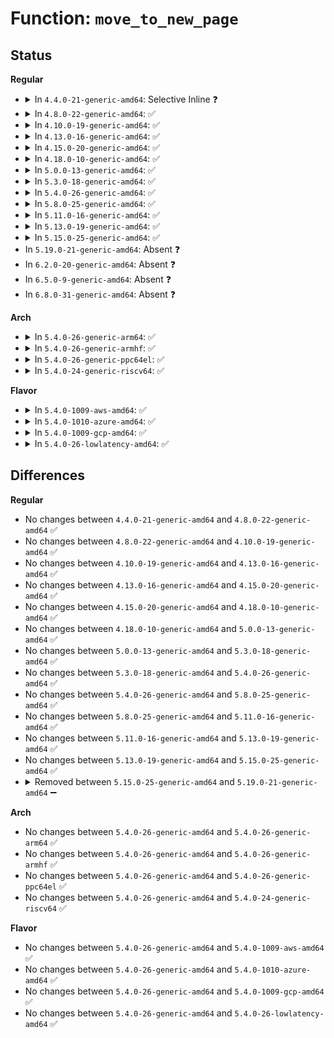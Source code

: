 # Function: <code>move_to_new_page</code>

## Status
<b>Regular</b>
<ul>
<li>
<details>
<summary>In <code>4.4.0-21-generic-amd64</code>: Selective Inline ❓</summary>

```c
int move_to_new_page(struct page * newpage, struct page * page, enum migrate_mode mode)
```

```json
{
  "name": "move_to_new_page",
  "collision_type": "Unique Static",
  "inline_type": "Selective",
  "funcs": [
    {
      "addr": 18446744071580885040,
      "name": "move_to_new_page",
      "external": false,
      "loc": "mm/migrate.c:747",
      "file": "mm/migrate.c",
      "inline": "not declared, inlined",
      "caller_inline": [],
      "caller_func": [
        "mm/migrate.c:migrate_pages",
        "mm/migrate.c:migrate_pages",
        "mm/migrate.c:migrate_pages",
        "mm/migrate.c:migrate_pages"
      ]
    }
  ],
  "symbols": [
    {
      "addr": 18446744071580885040,
      "name": "move_to_new_page",
      "section": ".text",
      "bind": "STB_LOCAL",
      "size": 400
    }
  ]
}
```
</details>
</li>
<li>
<details>
<summary>In <code>4.8.0-22-generic-amd64</code>: ✅</summary>

```c
int move_to_new_page(struct page * newpage, struct page * page, enum migrate_mode mode)
```

```json
{
  "name": "move_to_new_page",
  "collision_type": "Unique Static",
  "inline_type": "No",
  "funcs": [
    {
      "addr": 18446744071581013328,
      "name": "move_to_new_page",
      "external": false,
      "loc": "mm/migrate.c:847",
      "file": "mm/migrate.c",
      "inline": "seen, unknown",
      "caller_inline": [],
      "caller_func": [
        "mm/migrate.c:migrate_pages",
        "mm/migrate.c:migrate_pages",
        "mm/migrate.c:migrate_pages",
        "mm/migrate.c:migrate_pages"
      ]
    }
  ],
  "symbols": [
    {
      "addr": 18446744071581013328,
      "name": "move_to_new_page",
      "section": ".text",
      "bind": "STB_LOCAL",
      "size": 581
    }
  ]
}
```
</details>
</li>
<li>
<details>
<summary>In <code>4.10.0-19-generic-amd64</code>: ✅</summary>

```c
int move_to_new_page(struct page * newpage, struct page * page, enum migrate_mode mode)
```

```json
{
  "name": "move_to_new_page",
  "collision_type": "Unique Static",
  "inline_type": "No",
  "funcs": [
    {
      "addr": 18446744071581087504,
      "name": "move_to_new_page",
      "external": false,
      "loc": "mm/migrate.c:849",
      "file": "mm/migrate.c",
      "inline": "seen, unknown",
      "caller_inline": [],
      "caller_func": [
        "mm/migrate.c:migrate_pages",
        "mm/migrate.c:migrate_pages",
        "mm/migrate.c:migrate_pages",
        "mm/migrate.c:migrate_pages"
      ]
    }
  ],
  "symbols": [
    {
      "addr": 18446744071581087504,
      "name": "move_to_new_page",
      "section": ".text",
      "bind": "STB_LOCAL",
      "size": 581
    }
  ]
}
```
</details>
</li>
<li>
<details>
<summary>In <code>4.13.0-16-generic-amd64</code>: ✅</summary>

```c
int move_to_new_page(struct page * newpage, struct page * page, enum migrate_mode mode)
```

```json
{
  "name": "move_to_new_page",
  "collision_type": "Unique Static",
  "inline_type": "No",
  "funcs": [
    {
      "addr": 18446744071581135040,
      "name": "move_to_new_page",
      "external": false,
      "loc": "mm/migrate.c:835",
      "file": "mm/migrate.c",
      "inline": "seen, unknown",
      "caller_inline": [],
      "caller_func": [
        "mm/migrate.c:migrate_pages",
        "mm/migrate.c:migrate_pages",
        "mm/migrate.c:migrate_pages",
        "mm/migrate.c:migrate_pages"
      ]
    }
  ],
  "symbols": [
    {
      "addr": 18446744071581135040,
      "name": "move_to_new_page",
      "section": ".text",
      "bind": "STB_LOCAL",
      "size": 507
    }
  ]
}
```
</details>
</li>
<li>
<details>
<summary>In <code>4.15.0-20-generic-amd64</code>: ✅</summary>

```c
int move_to_new_page(struct page * newpage, struct page * page, enum migrate_mode mode)
```

```json
{
  "name": "move_to_new_page",
  "collision_type": "Unique Static",
  "inline_type": "No",
  "funcs": [
    {
      "addr": 18446744071581253120,
      "name": "move_to_new_page",
      "external": false,
      "loc": "mm/migrate.c:903",
      "file": "mm/migrate.c",
      "inline": "seen, unknown",
      "caller_inline": [],
      "caller_func": [
        "mm/migrate.c:migrate_pages",
        "mm/migrate.c:migrate_pages",
        "mm/migrate.c:migrate_pages",
        "mm/migrate.c:migrate_pages"
      ]
    }
  ],
  "symbols": [
    {
      "addr": 18446744071581253120,
      "name": "move_to_new_page",
      "section": ".text",
      "bind": "STB_LOCAL",
      "size": 532
    }
  ]
}
```
</details>
</li>
<li>
<details>
<summary>In <code>4.18.0-10-generic-amd64</code>: ✅</summary>

```c
int move_to_new_page(struct page * newpage, struct page * page, enum migrate_mode mode)
```

```json
{
  "name": "move_to_new_page",
  "collision_type": "Unique Static",
  "inline_type": "No",
  "funcs": [
    {
      "addr": 18446744071581399264,
      "name": "move_to_new_page",
      "external": false,
      "loc": "mm/migrate.c:915",
      "file": "mm/migrate.c",
      "inline": "seen, unknown",
      "caller_inline": [],
      "caller_func": [
        "mm/migrate.c:migrate_pages",
        "mm/migrate.c:migrate_pages",
        "mm/migrate.c:migrate_pages",
        "mm/migrate.c:migrate_pages"
      ]
    }
  ],
  "symbols": [
    {
      "addr": 18446744071581399264,
      "name": "move_to_new_page",
      "section": ".text",
      "bind": "STB_LOCAL",
      "size": 559
    }
  ]
}
```
</details>
</li>
<li>
<details>
<summary>In <code>5.0.0-13-generic-amd64</code>: ✅</summary>

```c
int move_to_new_page(struct page * newpage, struct page * page, enum migrate_mode mode)
```

```json
{
  "name": "move_to_new_page",
  "collision_type": "Unique Static",
  "inline_type": "No",
  "funcs": [
    {
      "addr": 18446744071581482864,
      "name": "move_to_new_page",
      "external": false,
      "loc": "mm/migrate.c:928",
      "file": "mm/migrate.c",
      "inline": "seen, unknown",
      "caller_inline": [],
      "caller_func": [
        "mm/migrate.c:migrate_pages",
        "mm/migrate.c:migrate_pages",
        "mm/migrate.c:migrate_pages",
        "mm/migrate.c:migrate_pages"
      ]
    }
  ],
  "symbols": [
    {
      "addr": 18446744071581482864,
      "name": "move_to_new_page",
      "section": ".text",
      "bind": "STB_LOCAL",
      "size": 559
    }
  ]
}
```
</details>
</li>
<li>
<details>
<summary>In <code>5.3.0-18-generic-amd64</code>: ✅</summary>

```c
int move_to_new_page(struct page * newpage, struct page * page, enum migrate_mode mode)
```

```json
{
  "name": "move_to_new_page",
  "collision_type": "Unique Static",
  "inline_type": "No",
  "funcs": [
    {
      "addr": 18446744071581593904,
      "name": "move_to_new_page",
      "external": false,
      "loc": "mm/migrate.c:926",
      "file": "mm/migrate.c",
      "inline": "seen, unknown",
      "caller_inline": [],
      "caller_func": [
        "mm/migrate.c:migrate_pages",
        "mm/migrate.c:migrate_pages",
        "mm/migrate.c:migrate_pages",
        "mm/migrate.c:migrate_pages"
      ]
    }
  ],
  "symbols": [
    {
      "addr": 18446744071581593904,
      "name": "move_to_new_page",
      "section": ".text",
      "bind": "STB_LOCAL",
      "size": 595
    }
  ]
}
```
</details>
</li>
<li>
<details>
<summary>In <code>5.4.0-26-generic-amd64</code>: ✅</summary>

```c
int move_to_new_page(struct page * newpage, struct page * page, enum migrate_mode mode)
```

```json
{
  "name": "move_to_new_page",
  "collision_type": "Unique Static",
  "inline_type": "No",
  "funcs": [
    {
      "addr": 18446744071581661984,
      "name": "move_to_new_page",
      "external": false,
      "loc": "mm/migrate.c:927",
      "file": "mm/migrate.c",
      "inline": "seen, unknown",
      "caller_inline": [],
      "caller_func": [
        "mm/migrate.c:migrate_pages",
        "mm/migrate.c:migrate_pages",
        "mm/migrate.c:migrate_pages",
        "mm/migrate.c:migrate_pages"
      ]
    }
  ],
  "symbols": [
    {
      "addr": 18446744071581661984,
      "name": "move_to_new_page",
      "section": ".text",
      "bind": "STB_LOCAL",
      "size": 595
    }
  ]
}
```
</details>
</li>
<li>
<details>
<summary>In <code>5.8.0-25-generic-amd64</code>: ✅</summary>

```c
int move_to_new_page(struct page * newpage, struct page * page, enum migrate_mode mode)
```

```json
{
  "name": "move_to_new_page",
  "collision_type": "Unique Static",
  "inline_type": "No",
  "funcs": [
    {
      "addr": 18446744071581883344,
      "name": "move_to_new_page",
      "external": false,
      "loc": "mm/migrate.c:941",
      "file": "mm/migrate.c",
      "inline": "seen, unknown",
      "caller_inline": [],
      "caller_func": [
        "mm/migrate.c:unmap_and_move_huge_page",
        "mm/migrate.c:unmap_and_move_huge_page",
        "mm/migrate.c:__unmap_and_move",
        "mm/migrate.c:__unmap_and_move"
      ]
    }
  ],
  "symbols": [
    {
      "addr": 18446744071581883344,
      "name": "move_to_new_page",
      "section": ".text",
      "bind": "STB_LOCAL",
      "size": 595
    }
  ]
}
```
</details>
</li>
<li>
<details>
<summary>In <code>5.11.0-16-generic-amd64</code>: ✅</summary>

```c
int move_to_new_page(struct page * newpage, struct page * page, enum migrate_mode mode)
```

```json
{
  "name": "move_to_new_page",
  "collision_type": "Unique Static",
  "inline_type": "No",
  "funcs": [
    {
      "addr": 18446744071581929360,
      "name": "move_to_new_page",
      "external": false,
      "loc": "mm/migrate.c:939",
      "file": "mm/migrate.c",
      "inline": "seen, unknown",
      "caller_inline": [],
      "caller_func": [
        "mm/migrate.c:unmap_and_move_huge_page",
        "mm/migrate.c:unmap_and_move_huge_page",
        "mm/migrate.c:__unmap_and_move",
        "mm/migrate.c:__unmap_and_move"
      ]
    }
  ],
  "symbols": [
    {
      "addr": 18446744071581929360,
      "name": "move_to_new_page",
      "section": ".text",
      "bind": "STB_LOCAL",
      "size": 595
    }
  ]
}
```
</details>
</li>
<li>
<details>
<summary>In <code>5.13.0-19-generic-amd64</code>: ✅</summary>

```c
int move_to_new_page(struct page * newpage, struct page * page, enum migrate_mode mode)
```

```json
{
  "name": "move_to_new_page",
  "collision_type": "Unique Static",
  "inline_type": "No",
  "funcs": [
    {
      "addr": 18446744071581954704,
      "name": "move_to_new_page",
      "external": false,
      "loc": "mm/migrate.c:919",
      "file": "mm/migrate.c",
      "inline": "seen, unknown",
      "caller_inline": [],
      "caller_func": [
        "mm/migrate.c:unmap_and_move_huge_page",
        "mm/migrate.c:unmap_and_move_huge_page",
        "mm/migrate.c:__unmap_and_move",
        "mm/migrate.c:__unmap_and_move"
      ]
    }
  ],
  "symbols": [
    {
      "addr": 18446744071581954704,
      "name": "move_to_new_page",
      "section": ".text",
      "bind": "STB_LOCAL",
      "size": 595
    }
  ]
}
```
</details>
</li>
<li>
<details>
<summary>In <code>5.15.0-25-generic-amd64</code>: ✅</summary>

```c
int move_to_new_page(struct page * newpage, struct page * page, enum migrate_mode mode)
```

```json
{
  "name": "move_to_new_page",
  "collision_type": "Unique Static",
  "inline_type": "No",
  "funcs": [
    {
      "addr": 18446744071582259440,
      "name": "move_to_new_page",
      "external": false,
      "loc": "mm/migrate.c:882",
      "file": "mm/migrate.c",
      "inline": "seen, unknown",
      "caller_inline": [],
      "caller_func": [
        "mm/migrate.c:unmap_and_move_huge_page",
        "mm/migrate.c:unmap_and_move_huge_page",
        "mm/migrate.c:__unmap_and_move",
        "mm/migrate.c:__unmap_and_move"
      ]
    }
  ],
  "symbols": [
    {
      "addr": 18446744071582259440,
      "name": "move_to_new_page",
      "section": ".text",
      "bind": "STB_LOCAL",
      "size": 604
    }
  ]
}
```
</details>
</li>
<li>
In <code>5.19.0-21-generic-amd64</code>: Absent ❓
</li>
<li>
In <code>6.2.0-20-generic-amd64</code>: Absent ❓
</li>
<li>
In <code>6.5.0-9-generic-amd64</code>: Absent ❓
</li>
<li>
In <code>6.8.0-31-generic-amd64</code>: Absent ❓
</li>
</ul>
<b>Arch</b>
<ul>
<li>
<details>
<summary>In <code>5.4.0-26-generic-arm64</code>: ✅</summary>

```c
int move_to_new_page(struct page * newpage, struct page * page, enum migrate_mode mode)
```

```json
{
  "name": "move_to_new_page",
  "collision_type": "Unique Static",
  "inline_type": "No",
  "funcs": [
    {
      "addr": 18446603336493107776,
      "name": "move_to_new_page",
      "external": false,
      "loc": "mm/migrate.c:927",
      "file": "mm/migrate.c",
      "inline": "seen, unknown",
      "caller_inline": [],
      "caller_func": [
        "mm/migrate.c:migrate_pages",
        "mm/migrate.c:migrate_pages",
        "mm/migrate.c:migrate_pages",
        "mm/migrate.c:migrate_pages"
      ]
    }
  ],
  "symbols": [
    {
      "addr": 18446603336493107776,
      "name": "move_to_new_page",
      "section": ".text",
      "bind": "STB_LOCAL",
      "size": 648
    }
  ]
}
```
</details>
</li>
<li>
<details>
<summary>In <code>5.4.0-26-generic-armhf</code>: ✅</summary>

```c
int move_to_new_page(struct page * newpage, struct page * page, enum migrate_mode mode)
```

```json
{
  "name": "move_to_new_page",
  "collision_type": "Unique Static",
  "inline_type": "No",
  "funcs": [
    {
      "addr": 3226804492,
      "name": "move_to_new_page",
      "external": false,
      "loc": "mm/migrate.c:927",
      "file": "mm/migrate.c",
      "inline": "seen, unknown",
      "caller_inline": [],
      "caller_func": [
        "mm/migrate.c:migrate_pages",
        "mm/migrate.c:migrate_pages"
      ]
    }
  ],
  "symbols": [
    {
      "addr": 3226804492,
      "name": "move_to_new_page",
      "section": ".text",
      "bind": "STB_LOCAL",
      "size": 708
    }
  ]
}
```
</details>
</li>
<li>
<details>
<summary>In <code>5.4.0-26-generic-ppc64el</code>: ✅</summary>

```c
int move_to_new_page(struct page * newpage, struct page * page, enum migrate_mode mode)
```

```json
{
  "name": "move_to_new_page",
  "collision_type": "Unique Static",
  "inline_type": "No",
  "funcs": [
    {
      "addr": 13835058055286577536,
      "name": "move_to_new_page",
      "external": false,
      "loc": "mm/migrate.c:927",
      "file": "mm/migrate.c",
      "inline": "seen, unknown",
      "caller_inline": [],
      "caller_func": [
        "mm/migrate.c:migrate_pages",
        "mm/migrate.c:migrate_pages",
        "mm/migrate.c:migrate_pages",
        "mm/migrate.c:migrate_pages"
      ]
    }
  ],
  "symbols": [
    {
      "addr": 13835058055286577536,
      "name": "move_to_new_page",
      "section": ".text",
      "bind": "STB_LOCAL",
      "size": 924
    }
  ]
}
```
</details>
</li>
<li>
<details>
<summary>In <code>5.4.0-24-generic-riscv64</code>: ✅</summary>

```c
int move_to_new_page(struct page * newpage, struct page * page, enum migrate_mode mode)
```

```json
{
  "name": "move_to_new_page",
  "collision_type": "Unique Static",
  "inline_type": "No",
  "funcs": [
    {
      "addr": 18446743936272954560,
      "name": "move_to_new_page",
      "external": false,
      "loc": "mm/migrate.c:927",
      "file": "mm/migrate.c",
      "inline": "seen, unknown",
      "caller_inline": [],
      "caller_func": [
        "mm/migrate.c:migrate_pages",
        "mm/migrate.c:migrate_pages"
      ]
    }
  ],
  "symbols": [
    {
      "addr": 18446743936272954560,
      "name": "move_to_new_page",
      "section": ".text",
      "bind": "STB_LOCAL",
      "size": 494
    }
  ]
}
```
</details>
</li>
</ul>
<b>Flavor</b>
<ul>
<li>
<details>
<summary>In <code>5.4.0-1009-aws-amd64</code>: ✅</summary>

```c
int move_to_new_page(struct page * newpage, struct page * page, enum migrate_mode mode)
```

```json
{
  "name": "move_to_new_page",
  "collision_type": "Unique Static",
  "inline_type": "No",
  "funcs": [
    {
      "addr": 18446744071581630720,
      "name": "move_to_new_page",
      "external": false,
      "loc": "mm/migrate.c:927",
      "file": "mm/migrate.c",
      "inline": "seen, unknown",
      "caller_inline": [],
      "caller_func": [
        "mm/migrate.c:migrate_pages",
        "mm/migrate.c:migrate_pages",
        "mm/migrate.c:migrate_pages",
        "mm/migrate.c:migrate_pages"
      ]
    }
  ],
  "symbols": [
    {
      "addr": 18446744071581630720,
      "name": "move_to_new_page",
      "section": ".text",
      "bind": "STB_LOCAL",
      "size": 595
    }
  ]
}
```
</details>
</li>
<li>
<details>
<summary>In <code>5.4.0-1010-azure-amd64</code>: ✅</summary>

```c
int move_to_new_page(struct page * newpage, struct page * page, enum migrate_mode mode)
```

```json
{
  "name": "move_to_new_page",
  "collision_type": "Unique Static",
  "inline_type": "No",
  "funcs": [
    {
      "addr": 18446744071581571776,
      "name": "move_to_new_page",
      "external": false,
      "loc": "mm/migrate.c:927",
      "file": "mm/migrate.c",
      "inline": "seen, unknown",
      "caller_inline": [],
      "caller_func": [
        "mm/migrate.c:migrate_pages",
        "mm/migrate.c:migrate_pages",
        "mm/migrate.c:migrate_pages",
        "mm/migrate.c:migrate_pages"
      ]
    }
  ],
  "symbols": [
    {
      "addr": 18446744071581571776,
      "name": "move_to_new_page",
      "section": ".text",
      "bind": "STB_LOCAL",
      "size": 595
    }
  ]
}
```
</details>
</li>
<li>
<details>
<summary>In <code>5.4.0-1009-gcp-amd64</code>: ✅</summary>

```c
int move_to_new_page(struct page * newpage, struct page * page, enum migrate_mode mode)
```

```json
{
  "name": "move_to_new_page",
  "collision_type": "Unique Static",
  "inline_type": "No",
  "funcs": [
    {
      "addr": 18446744071581622032,
      "name": "move_to_new_page",
      "external": false,
      "loc": "mm/migrate.c:927",
      "file": "mm/migrate.c",
      "inline": "seen, unknown",
      "caller_inline": [],
      "caller_func": [
        "mm/migrate.c:migrate_pages",
        "mm/migrate.c:migrate_pages",
        "mm/migrate.c:migrate_pages",
        "mm/migrate.c:migrate_pages"
      ]
    }
  ],
  "symbols": [
    {
      "addr": 18446744071581622032,
      "name": "move_to_new_page",
      "section": ".text",
      "bind": "STB_LOCAL",
      "size": 595
    }
  ]
}
```
</details>
</li>
<li>
<details>
<summary>In <code>5.4.0-26-lowlatency-amd64</code>: ✅</summary>

```c
int move_to_new_page(struct page * newpage, struct page * page, enum migrate_mode mode)
```

```json
{
  "name": "move_to_new_page",
  "collision_type": "Unique Static",
  "inline_type": "No",
  "funcs": [
    {
      "addr": 18446744071581688416,
      "name": "move_to_new_page",
      "external": false,
      "loc": "mm/migrate.c:927",
      "file": "mm/migrate.c",
      "inline": "seen, unknown",
      "caller_inline": [],
      "caller_func": [
        "mm/migrate.c:migrate_pages",
        "mm/migrate.c:migrate_pages",
        "mm/migrate.c:migrate_pages",
        "mm/migrate.c:migrate_pages"
      ]
    }
  ],
  "symbols": [
    {
      "addr": 18446744071581688416,
      "name": "move_to_new_page",
      "section": ".text",
      "bind": "STB_LOCAL",
      "size": 590
    }
  ]
}
```
</details>
</li>
</ul>

## Differences
<b>Regular</b>
<ul>
<li>
No changes between <code>4.4.0-21-generic-amd64</code> and <code>4.8.0-22-generic-amd64</code> ✅
</li>
<li>
No changes between <code>4.8.0-22-generic-amd64</code> and <code>4.10.0-19-generic-amd64</code> ✅
</li>
<li>
No changes between <code>4.10.0-19-generic-amd64</code> and <code>4.13.0-16-generic-amd64</code> ✅
</li>
<li>
No changes between <code>4.13.0-16-generic-amd64</code> and <code>4.15.0-20-generic-amd64</code> ✅
</li>
<li>
No changes between <code>4.15.0-20-generic-amd64</code> and <code>4.18.0-10-generic-amd64</code> ✅
</li>
<li>
No changes between <code>4.18.0-10-generic-amd64</code> and <code>5.0.0-13-generic-amd64</code> ✅
</li>
<li>
No changes between <code>5.0.0-13-generic-amd64</code> and <code>5.3.0-18-generic-amd64</code> ✅
</li>
<li>
No changes between <code>5.3.0-18-generic-amd64</code> and <code>5.4.0-26-generic-amd64</code> ✅
</li>
<li>
No changes between <code>5.4.0-26-generic-amd64</code> and <code>5.8.0-25-generic-amd64</code> ✅
</li>
<li>
No changes between <code>5.8.0-25-generic-amd64</code> and <code>5.11.0-16-generic-amd64</code> ✅
</li>
<li>
No changes between <code>5.11.0-16-generic-amd64</code> and <code>5.13.0-19-generic-amd64</code> ✅
</li>
<li>
No changes between <code>5.13.0-19-generic-amd64</code> and <code>5.15.0-25-generic-amd64</code> ✅
</li>
<li>
<details>
<summary>Removed between <code>5.15.0-25-generic-amd64</code> and <code>5.19.0-21-generic-amd64</code> ➖</summary>

```c
int move_to_new_page(struct page * newpage, struct page * page, enum migrate_mode mode)
```
</details>
</li>
</ul>
<b>Arch</b>
<ul>
<li>
No changes between <code>5.4.0-26-generic-amd64</code> and <code>5.4.0-26-generic-arm64</code> ✅
</li>
<li>
No changes between <code>5.4.0-26-generic-amd64</code> and <code>5.4.0-26-generic-armhf</code> ✅
</li>
<li>
No changes between <code>5.4.0-26-generic-amd64</code> and <code>5.4.0-26-generic-ppc64el</code> ✅
</li>
<li>
No changes between <code>5.4.0-26-generic-amd64</code> and <code>5.4.0-24-generic-riscv64</code> ✅
</li>
</ul>
<b>Flavor</b>
<ul>
<li>
No changes between <code>5.4.0-26-generic-amd64</code> and <code>5.4.0-1009-aws-amd64</code> ✅
</li>
<li>
No changes between <code>5.4.0-26-generic-amd64</code> and <code>5.4.0-1010-azure-amd64</code> ✅
</li>
<li>
No changes between <code>5.4.0-26-generic-amd64</code> and <code>5.4.0-1009-gcp-amd64</code> ✅
</li>
<li>
No changes between <code>5.4.0-26-generic-amd64</code> and <code>5.4.0-26-lowlatency-amd64</code> ✅
</li>
</ul>
